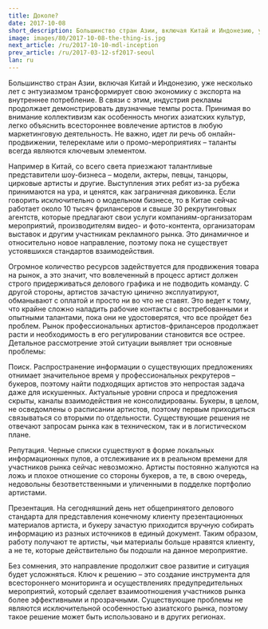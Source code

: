 ```yaml
---
title: Доколе?
date: 2017-10-08
short_description: Большинство стран Азии, включая Китай и Индонезию, уже несколько лет с энтузиазмом трансформирует свою экономику с экспорта на внутреннее потребление.
image: images/80/2017-10-08-the-thing-is.jpg
next_article: /ru/2017-10-10-mdl-inception
prev_article: /ru/2017-03-12-sf2017-seoul
lan: ru
---
```


Большинство стран Азии, включая Китай и Индонезию, уже несколько лет с энтузиазмом трансформирует свою экономику с экспорта на внутреннее потребление. В связи с этим, индустрия рекламы продолжает демонстрировать двузначные темпы роста. Принимая во внимание коллективизм как особенность многих азиатских культур, легко объяснить всестороннее вовлечение артистов в любую маркетинговую деятельность. Не важно, идет ли речь об онлайн-продвижении, телерекламе или о промо-мероприятиях – таланты всегда являются ключевым элементом.

Например в Китай, со всего света приезжают талантливые представители шоу-бизнеса – модели, актеры, певцы, танцоры, цирковые артисты и другие. Выступления этих ребят из-за рубежа принимаются на ура, и ценятся, как заграничная диковинка. Если говорить исключительно о модельном бизнесе, то в Китае сейчас работает около 10 тысяч фрилансеров и свыше 30 рекрутинговых агентств, которые предлагают свои услуги компаниям-организаторам мероприятий, производителям видео- и фото-контента, организаторам выставок и другим участникам рекламного рынка. Это динамичное и относительно новое направление, поэтому пока не существует устоявшихся стандартов взаимодействия.

Огромное количество ресурсов задействуется для продвижения товара на рынок, а это значит, что вовлеченный в процесс артист должен строго придерживаться делового графика и не подводить команду. С другой стороны, артистов зачастую цинично эксплуатируют, обманывают с оплатой и просто ни во что не ставят. Это ведет к тому, что крайне сложно наладить рабочие контакты с востребованными и опытными талантами, пока они не удостоверятся, что все пройдет без проблем. Рынок профессиональных артистов-фрилансеров продолжает расти и необходимость в его регулировании становится все острее. Детальное рассмотрение этой ситуации выявляет три основные проблемы:

Поиск. Распространение информации о существующих предложениях отнимает значительное время у профессиональных рекрутеров – букеров, поэтому найти подходящих артистов это непростая задача даже для искушенных. Актуальные уровни спроса и предложения скрыты, каналы взаимодействия не консолидированы. Букеры, в целом, не осведомлены о расписании артистов, поэтому первым приходиться связываться со вторыми по отдельности. Существующие решения не отвечают запросам рынка как в техническом, так и в логистическом плане.

Репутация. Черные списки существуют в форме локальных информационных пулов, а отслеживание их в реальном времени для участников рынка сейчас невозможно. Артисты постоянно жалуются на ложь и плохое отношение со стороны букеров, а те, в свою очередь, недовольны безответственными и уличенными в подделке портфолио артистами.

Презентация. На сегодняшний день нет общепринятого делового стандарта для представления конечному клиенту презентационных материалов артиста, и букеру зачастую приходится вручную собирать информацию из разных источников в единый документ. Таким образом, работу получают те артисты, чьи материалы больше нравятся клиенту, а не те, которые действительно бы подошли на данное мероприятие.

Без сомнения, это направление продолжит свое развитие и ситуация будет усложняться. Ключ к решению – это создание инструмента для всестороннего мониторинга и осуществлениях предупредительных мероприятий, который сделает взаимоотношения участников рынка более эффективными и прозрачными. Существующие проблемы не являются исключительной особенностью азиатского рынка, поэтому такое решение может быть использовано и в других регионах.

